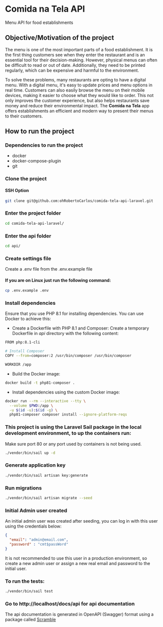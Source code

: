 # Comida na Tela API
Menu API for food establishments

## Objective/Motivation of the project
The menu is one of the most important parts of a food establishment. It is the first thing customers see when they enter the restaurant and is an essential tool for their decision-making. However, physical menus can often be difficult to read or out of date. Additionally, they need to be printed regularly, which can be expensive and harmful to the environment.

To solve these problems, many restaurants are opting to have a digital menu. With a digital menu, it's easy to update prices and menu options in real time. Customers can also easily browse the menu on their mobile devices, making it easier to choose what they would like to order. This not only improves the customer experience, but also helps restaurants save money and reduce their environmental impact. The **Comida na Tela** app offers establishments an efficient and modern way to present their menus to their customers.

## How to run the project

### Dependencies to run the project
* docker
* docker-compose-plugin
* git

### Clone the project
#### SSH Option
```bash
git clone git@github.com:ohRobertoCarlos/comida-tela-api-laravel.git
```

### Enter the project folder
```bash
cd comida-tela-api-laravel/
```

### Enter the api folder
```bash
cd api/
```

### Create settings file
Create a .env file from the .env.example file

#### If you are on Linux just run the following command:

```bash
cp .env.example .env
```

### Install dependencies
Ensure that you use PHP 8.1 for installing dependencies. You can use Docker to achieve this:
* Create a Dockerfile with PHP 8.1 and Composer: Create a temporary Dockerfile in *api* directory with the following content:
```bash
FROM php:8.1-cli

# Install Composer
COPY --from=composer:2 /usr/bin/composer /usr/bin/composer

WORKDIR /app
```
* Build the Docker image:
```bash
docker build -t php81-composer .
```

* Install dependencies using the custom Docker image:
```bash
docker run --rm --interactive --tty \
  --volume $PWD:/app \
  -u $(id -u):$(id -g) \
  php81-composer composer install --ignore-platform-reqs
```

### This project is using the Laravel Sail package in the local development environment, to up the containers run:
Make sure port 80 or any port used by containers is not being used.

```bash
./vendor/bin/sail up -d
```

### Generate application key
```bash
./vendor/bin/sail artisan key:generate
```

### Run migrations
```bash
./vendor/bin/sail artisan migrate --seed
```

### Initial Admin user created
An initial admin user was created after seeding, you can log in with this user using the credentials below:
```json
{
  "email": "admin@email.com",
  "password" : "cmt$passWord"
}
```

It is not recommended to use this user in a production environment, so create a new admin user or assign a new real email and password to the initial user.

### To run the tests:
```bash
./vendor/bin/sail test
```

### Go to http://localhost/docs/api for api documentation
The api documentation is generated in OpenAPI (Swagger) format using a package called [Scramble](https://scramble.dedoc.co/)
